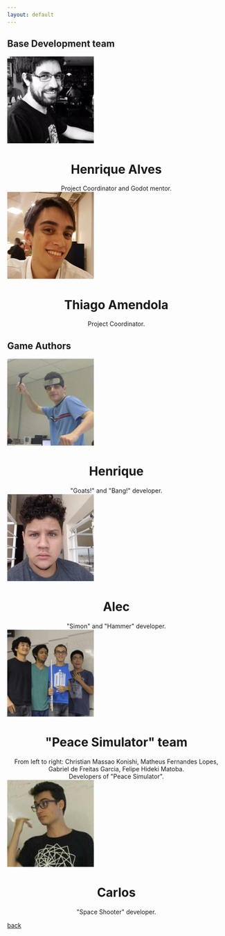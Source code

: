 ```yaml
---
layout: default
---
```


## Base Development team

<div class="clearfix">
<img class="img_right" src="assets/photos/henrique.jpg" alt="Henrique Alves" width="200" height="200">
<div style='text-align:center'>
<h1>Henrique Alves</h1>
Project Coordinator and Godot mentor.</div>
</div>

<div class="clearfix">
<img class="img_left" src="assets/photos/thiago.jpg" alt="Thiago Amendola" width="200" height="200">
<div style='text-align:center'>
<h1>Thiago Amendola</h1>
Project Coordinator.</div>
</div>

## Game Authors

<div class="clearfix">
<img class="img_right" src="assets/photos/foto1.jpg" alt="Henrique" width="200" height="200">
<div style='text-align:center'>
<h1>Henrique</h1>
"Goats!" and "Bang!" developer.</div>
</div>

<div class="clearfix">
<img class="img_left" src="assets/photos/foto2.jpg" alt="Alec" width="200" height="200">
<div style='text-align:center'>
<h1>Alec</h1>
"Simon" and "Hammer" developer.</div>
</div>

<div class="clearfix">
<img class="img_right" src="assets/photos/foto3.png" alt="Peace Simulator Team" width="200" height="200">
<div style='text-align:center'>
<h1>"Peace Simulator" team</h1>
From left to right: Christian Massao Konishi, Matheus Fernandes Lopes, Gabriel de Freitas Garcia, Felipe Hideki Matoba.<br>
Developers of "Peace Simulator".
</div>
</div>

<div class="clearfix">
<img class="img_left" src="assets/photos/foto4.jpg" alt="Carlos" width="200" height="200">
<div style='text-align:center'>
<h1>Carlos</h1>
"Space Shooter" developer.</div>
</div>

[back](./)
